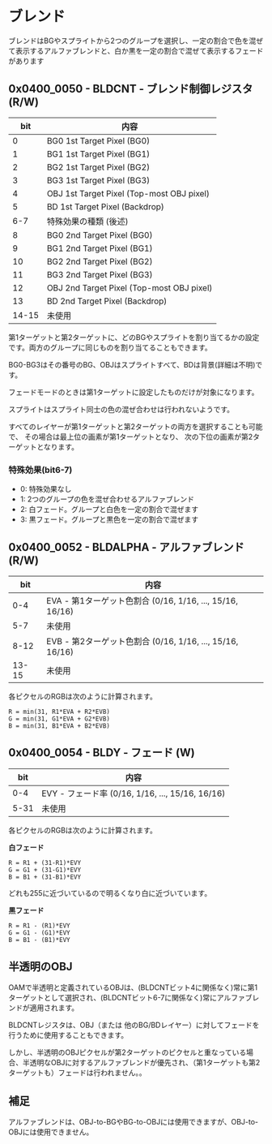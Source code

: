 # ブレンド

ブレンドはBGやスプライトから2つのグループを選択し、一定の割合で色を混ぜて表示するアルファブレンドと、白か黒を一定の割合で混ぜて表示するフェードがあります

## 0x0400_0050 - BLDCNT - ブレンド制御レジスタ (R/W)

 bit | 内容
---- | ----
0     | BG0 1st Target Pixel (BG0)
1     | BG1 1st Target Pixel (BG1)
2     | BG2 1st Target Pixel (BG2)
3     | BG3 1st Target Pixel (BG3)
4     | OBJ 1st Target Pixel (Top-most OBJ pixel)
5     | BD  1st Target Pixel (Backdrop)
6-7   | 特殊効果の種類 (後述)  
8     | BG0 2nd Target Pixel (BG0)
9     | BG1 2nd Target Pixel (BG1)
10    | BG2 2nd Target Pixel (BG2)
11    | BG3 2nd Target Pixel (BG3)
12    | OBJ 2nd Target Pixel (Top-most OBJ pixel)
13    | BD  2nd Target Pixel (Backdrop)
14-15 | 未使用

第1ターゲットと第2ターゲットに、どのBGやスプライトを割り当てるかの設定です。両方のグループに同じものを割り当てることもできます。

BG0-BG3はその番号のBG、OBJはスプライトすべて、BDは背景(詳細は不明)です。

フェードモードのときは第1ターゲットに設定したものだけが対象になります。

スプライトはスプライト同士の色の混ぜ合わせは行われないようです。

すべてのレイヤーが第1ターゲットと第2ターゲットの両方を選択することも可能で、 その場合は最上位の画素が第1ターゲットとなり、 次の下位の画素が第2ターゲットとなります。

### 特殊効果(bit6-7)

- 0: 特殊効果なし
- 1: 2つのグループの色を混ぜ合わせるアルファブレンド
- 2: 白フェード。グループと白色を一定の割合で混ぜます
- 3: 黒フェード。グループと黒色を一定の割合で混ぜます

## 0x0400_0052 - BLDALPHA - アルファブレンド (R/W)

 bit | 内容
---- | ----
0-4   | EVA - 第1ターゲット色割合 (0/16, 1/16, ..., 15/16, 16/16)
5-7   | 未使用
8-12  | EVB - 第2ターゲット色割合 (0/16, 1/16, ..., 15/16, 16/16)
13-15 | 未使用

各ピクセルのRGBは次のように計算されます。

```
R = min(31, R1*EVA + R2*EVB)
G = min(31, G1*EVA + G2*EVB)
B = min(31, B1*EVA + B2*EVB)
```

## 0x0400_0054 - BLDY - フェード (W)

 bit | 内容
---- | ----
0-4  | EVY - フェード率 (0/16, 1/16, ..., 15/16, 16/16)
5-31 | 未使用

各ピクセルのRGBは次のように計算されます。

**白フェード**

```
R = R1 + (31-R1)*EVY
G = G1 + (31-G1)*EVY
B = B1 + (31-B1)*EVY
```

どれも255に近づいているので明るくなり白に近づいています。

**黒フェード**

```
R = R1 - (R1)*EVY
G = G1 - (G1)*EVY
B = B1 - (B1)*EVY
```

## 半透明のOBJ

OAMで半透明と定義されているOBJは、(BLDCNTビット4に関係なく)常に第1ターゲットとして選択され、(BLDCNTビット6-7に関係なく)常にアルファブレンドが適用されます。

BLDCNTレジスタは、OBJ（または 他のBG/BDレイヤー）に対してフェードを行うために使用することもできます。

しかし、半透明のOBJピクセルが第2ターゲットのピクセルと重なっている場合、半透明なOBJに対するアルファブレンドが優先され、（第1ターゲットも第2ターゲットも）フェードは行われません。。
## 補足

アルファブレンドは、OBJ-to-BGやBG-to-OBJには使用できますが、OBJ-to-OBJには使用できません。
